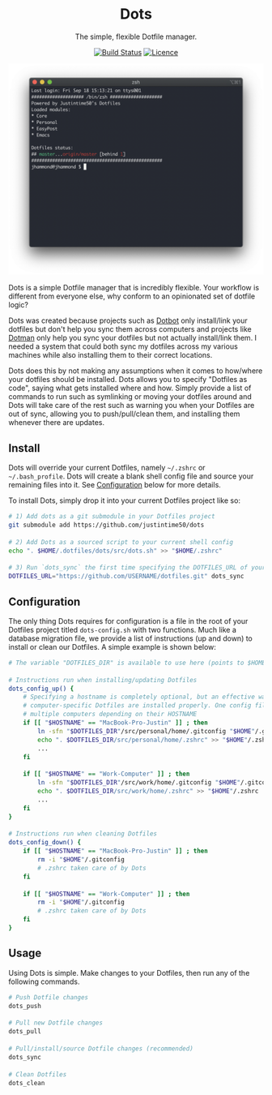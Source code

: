 <div align="center">

# Dots

The simple, flexible Dotfile manager.

[![Build Status](https://github.com/Justintime50/dots/workflows/build/badge.svg)](https://github.com/Justintime50/dots/actions)
[![Licence](https://img.shields.io/github/license/justintime50/dots)](LICENSE)

<img src="assets/showcase.png" alt="Showcase">

</div>

Dots is a simple Dotfile manager that is incredibly flexible. Your workflow is different from everyone else, why conform to an opinionated set of dotfile logic?

Dots was created because projects such as [Dotbot](https://github.com/anishathalye/dotbot) only install/link your dotfiles but don't help you sync them across computers and projects like [Dotman](https://github.com/Bhupesh-V/dotman) only help you sync your dotfiles but not actually install/link them. I needed a system that could both sync my dotfiles across my various machines while also installing them to their correct locations.

Dots does this by not making any assumptions when it comes to how/where your dotfiles should be installed. Dots allows you to specify "Dotfiles as code", saying what gets installed where and how. Simply provide a list of commands to run such as symlinking or moving your dotfiles around and Dots will take care of the rest such as warning you when your Dotfiles are out of sync, allowing you to push/pull/clean them, and installing them whenever there are updates.

## Install

Dots will override your current Dotfiles, namely `~/.zshrc` or `~/.bash_profile`. Dots will create a blank shell config file and source your remaining files into it. See [Configuration](#Configuration) below for more details.

To install Dots, simply drop it into your current Dotfiles project like so:

```bash
# 1) Add dots as a git submodule in your Dotfiles project
git submodule add https://github.com/justintime50/dots

# 2) Add Dots as a sourced script to your current shell config
echo ". $HOME/.dotfiles/dots/src/dots.sh" >> "$HOME/.zshrc"

# 3) Run `dots_sync` the first time specifying the DOTFILES_URL of your project
DOTFILES_URL="https://github.com/USERNAME/dotfiles.git" dots_sync
```

## Configuration

The only thing Dots requires for configuration is a file in the root of your Dotfiles project titled `dots-config.sh` with two functions. Much like a database migration file, we provide a list of instructions (up and down) to install or clean our Dotfiles. A simple example is shown below:

```bash
# The variable "DOTFILES_DIR" is available to use here (points to $HOME/.dotfiles)

# Instructions run when installing/updating Dotfiles
dots_config_up() {
    # Specifying a hostname is completely optional, but an effective way to ensure
    # computer-specific Dotfiles are installed properly. One config file can configure
    # multiple computers depending on their HOSTNAME
    if [[ "$HOSTNAME" == "MacBook-Pro-Justin" ]] ; then
        ln -sfn "$DOTFILES_DIR"/src/personal/home/.gitconfig "$HOME"/.gitconfig
        echo ". $DOTFILES_DIR/src/personal/home/.zshrc" >> "$HOME"/.zshrc
        ...
    fi

    if [[ "$HOSTNAME" == "Work-Computer" ]] ; then
        ln -sfn "$DOTFILES_DIR"/src/work/home/.gitconfig "$HOME"/.gitconfig
        echo ". $DOTFILES_DIR/src/work/home/.zshrc" >> "$HOME"/.zshrc
        ...
    fi
}

# Instructions run when cleaning Dotfiles
dots_config_down() {
    if [[ "$HOSTNAME" == "MacBook-Pro-Justin" ]] ; then
        rm -i "$HOME"/.gitconfig
        # .zshrc taken care of by Dots
    fi

    if [[ "$HOSTNAME" == "Work-Computer" ]] ; then
        rm -i "$HOME"/.gitconfig
        # .zshrc taken care of by Dots
    fi
}
```

## Usage

Using Dots is simple. Make changes to your Dotfiles, then run any of the following commands.

```bash
# Push Dotfile changes
dots_push

# Pull new Dotfile changes
dots_pull

# Pull/install/source Dotfile changes (recommended)
dots_sync

# Clean Dotfiles
dots_clean
```
